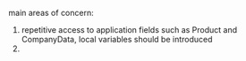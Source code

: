 main areas of concern:

1. repetitive access to application fields such as Product and CompanyData, local variables should be introduced
2. 